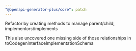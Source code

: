 ```yaml
---
"@openapi-generator-plus/core": patch
---
```


Refactor by creating methods to manage parent/child, implementors/implements

This also uncovered one missing side of those relationships in toCodegenInterfaceImplementationSchema
